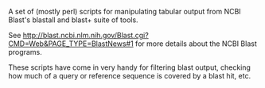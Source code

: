 A set of (mostly perl) scripts for manipulating tabular output from
NCBI Blast's blastall and blast+ suite of tools. 

See http://blast.ncbi.nlm.nih.gov/Blast.cgi?CMD=Web&PAGE_TYPE=BlastNews#1
for more details about the NCBI Blast programs.

These scripts have come in very handy for filtering blast output, checking
how much of a query or reference sequence is covered by a blast hit, etc.
